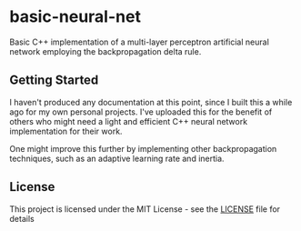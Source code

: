 # basic-neural-net
Basic C++ implementation of a multi-layer perceptron artificial neural network employing the backpropagation delta rule.

## Getting Started
I haven't produced any documentation at this point, since I built this a while ago for my own personal projects. I've uploaded this for the benefit of others who might need a light and efficient C++ neural network implementation for their work.

One might improve this further by implementing other backpropagation techniques, such as an adaptive learning rate and inertia.

## License
This project is licensed under the MIT License - see the [LICENSE](LICENSE) file for details
